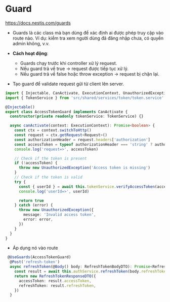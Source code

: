 # Guard
https://docs.nestjs.com/guards



- Guards là các class mà bạn dùng để xác định ai được phép truy cập vào route nào. Ví dụ: kiểm tra xem người dùng đã đăng nhập chưa, có quyền admin không, v.v.


- **Cách hoạt động**: 
  - Guards chạy trước khi controller xử lý request.
  - Nếu guard trả về true → request được tiếp tục xử lý.
  - Nếu guard trả về false hoặc throw exception → request bị chặn lại.


- Tạo guard để validate request gửi từ client lên server.
```ts crud\src\shared\guards\access-token.guard.ts
import { Injectable, CanActivate, ExecutionContext, UnauthorizedException } from '@nestjs/common'
import { TokenService } from 'src/shared/services/token/token.service'

@Injectable()
export class AccessTokenGuard implements CanActivate {
  constructor(private readonly tokenService: TokenService) {}

  async canActivate(context: ExecutionContext): Promise<boolean> {
    const ctx = context.switchToHttp()
    const request = ctx.getRequest<Request>()
    const authorizationHeader = request.headers['authorization']
    const accessToken = typeof authorizationHeader === 'string' ? authorizationHeader.split(' ')[1] : null // Extract the token from the Authorization header
    console.log('request=>', accessToken)

    // Check if the token is present
    if (!accessToken) {
      throw new UnauthorizedException('Access token is missing')
    }
    // Check if the token is valid
    try {
      const { userId } = await this.tokenService.verifyAccessToken(accessToken)
      console.log('userId=>', userId)

      return true
    } catch (error) {
      throw new UnauthorizedException({
        message: 'Invalid access token',
        error: error,
      })
    }
  }
}
```

- Áp dụng nó vào route
```ts
 @UseGuards(AccessTokenGuard)
  @Post('refresh-token')
  async refreshToken(@Body() body: RefreshTokenBodyDTO): Promise<RefreshTokenResponseDTO> {
    const result = await this.authService.refreshToken(body.refreshToken)
    return new RefreshTokenResponseDTO({
      accessToken: result.accessToken,
      refreshToken: result.refreshToken,
    })
  } 
```